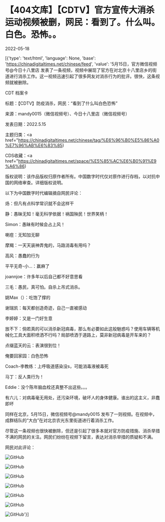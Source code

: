 # 【404文库】【CDTV】官方宣传大消杀运动视频被删，网民：看到了。什么叫。白色。恐怖。。

2022-05-18

[{'type': 'text/html', 'language': None, 'base': 'https://chinadigitaltimes.net/chinese/feed', 'value': '5月15日，官方微信视频号@今日十八里店 发表了一条视频，视频中展现了官方在对北京十八里店乡的街道进行消杀工作。这一视频迅速引起了很多网友对消杀行为的批评。很快，这条视频就被删除。





CDT 档案卡

标题：【CDTV】防疫消杀，网民：“看到了什么叫白色恐怖”

来源：mandy0015（微信视频号）、今日十八里店（微信视频号）

发表日期：2022.5.15

主题归类：<a href="https://chinadigitaltimes.net/chinese/tag/%E6%96%B0%E5%86%A0%E7%96%AB%E6%83%85)

CDS收藏：<a href="https://chinadigitaltimes.net/space/%E5%85%AC%E6%B0%91%E9%A6%86)

版权说明：该作品版权归原作者所有。中国数字时代仅对原作进行存档，以对抗中国的网络审查。详细版权说明。





以下为中国数字时代编辑摘自网民评论：



炀：但凡有点科学常识就不会这样干

静：愚昧无知！毫无科学依据！祸国殃民！世界笑柄！

Simon：愚昧有时候会占上风！

喇痘：无知加无聊

摩羯：一天天装神弄鬼的，马路消毒有用吗？

高风：愚蠢的行为

平平无奇-小&#8230;：赢麻了

joannjoe：许多年以后自己都不好意思看

三毛：愚民，真可怕。自杀上吊式消杀。

姚Max（）：吃饱了撑的

谢瑞凯：每天都创造奇迹，自己一直被感动

李婷婷：又是一门好生意

放不下：倘若真的可以消杀新冠病毒，那么有必要如此这般魅惑吗？使用车辆等机械化工具大面积喷洒不行吗？局部喷洒于道路上，莫非新冠病毒是开车来的？

点缀蓝天的云：表演很到位！

俺要回家园：白色恐怖

Coach-李教练：上呼吸道感染没s，可能消毒液被毒死

马丁：反人类行为！

Eddie：没个陈年脑血栓还真整不出这些。。。

有六儿：对病毒毫无用处，还污染环境，破坏人的身体健康。谁出的这主义，非蠢即坏



同样在北京，5月15日，微信视频号@mandy0015 发布了一则视频。在视频中，成群结队的“大白”在对北京农光东里街道进行着消杀工作。



尽管这一条视频也很快被删除，但还是引起了很多本就对官方防疫措施、消杀举措不满的网民的关注。网民们纷纷在视频下留言，表达对消杀举措的质疑和不满。

网民对此评论：

![GitHub](https://chinadigitaltimes.net/chinese/files/2022/05/IMG_8118.jpg)

![GitHub](https://chinadigitaltimes.net/chinese/files/2022/05/IMG_8119.jpg)

![GitHub](https://chinadigitaltimes.net/chinese/files/2022/05/IMG_8117.jpg)

![GitHub](https://chinadigitaltimes.net/chinese/files/2022/05/IMG_8116.jpg)

![GitHub](https://chinadigitaltimes.net/chinese/files/2022/05/IMG_8115.jpg)

![GitHub](https://chinadigitaltimes.net/chinese/files/2022/05/IMG_8114.jpg)

![GitHub](https://chinadigitaltimes.net/chinese/files/2022/05/IMG_8113.jpg)'}]